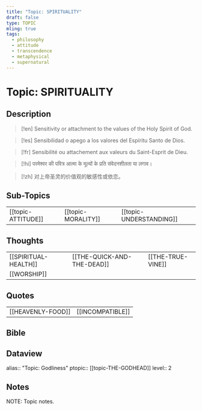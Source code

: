 ```yaml
---
title: "Topic: SPIRITUALITY"
draft: false
type: TOPIC
mling: true
tags:
  - philosophy
  - attitude
  - transcendence
  - metaphysical
  - supernatural
---
```

# Topic: SPIRITUALITY 
## Description
>[!en]
>Sensitivity or attachment to the values of the Holy Spirit of God.

>[!es]
>Sensibilidad o apego a los valores del Espíritu Santo de Dios.

>[!fr]
>Sensibilité ou attachement aux valeurs du Saint-Esprit de Dieu.

>[!hi]
>परमेश्वर की पवित्र आत्मा के मूल्यों के प्रति संवेदनशीलता या लगाव।

>[!zh]
>对上帝圣灵的价值观的敏感性或依恋。

## Sub-Topics
|     |     |     |
| --- | --- | --- |
| [[topic-ATTITUDE]] | [[topic-MORALITY]] | [[topic-UNDERSTANDING]] |

## Thoughts
|     |     |     |
| --- | --- | --- |
| [[SPIRITUAL-HEALTH]] | [[THE-QUICK-AND-THE-DEAD]] | [[THE-TRUE-VINE]] |
| [[WORSHIP]] |

## Quotes
|     |     |
| --- | --- |
| [[HEAVENLY-FOOD]] | [[INCOMPATIBLE]] |


## Bible


## Dataview
alias:: "Topic: Godliness"
ptopic:: [[topic-THE-GODHEAD]]
level:: 2

## Notes
NOTE: Topic notes.